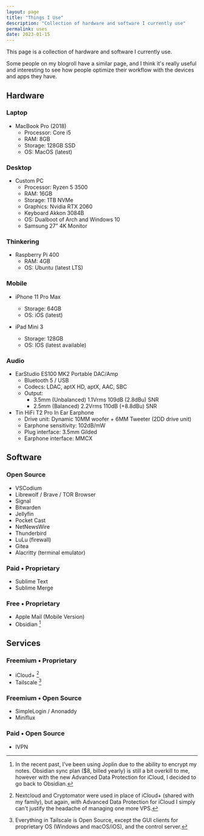```yaml
---
layout: page
title: "Things I Use"
description: "Collection of hardware and software I currently use"
permalink: uses
date: 2023-01-15
---
```


This page is a collection of hardware and software I currently use.

Some people on my blogroll have a similar page, and I think it's really useful and interesting to see how people optimize their workflow with the devices and apps they have.

## Hardware

### Laptop

- MacBook Pro (2018)
    - Processor: Core i5
    - RAM: 8GB
    - Storage: 128GB SSD
    - OS: MacOS (latest)

### Desktop

- Custom PC
    - Processor: Ryzen 5 3500
    - RAM: 16GB
    - Storage: 1TB NVMe
    - Graphics: Nvidia RTX 2060
    - Keyboard Akkon 3084B
    - OS: Dualboot of Arch and Windows 10
    - Samsung 27” 4K Monitor

### Thinkering

- Raspberry Pi 400
    - RAM: 4GB
    - OS: Ubuntu (latest LTS)

### Mobile

- iPhone 11 Pro Max
    - Storage: 64GB
    - OS: iOS (latest)

- iPad Mini 3
    - Storage: 128GB
    - OS: IOS (latest available)

### Audio

- EarStudio ES100 MK2 Portable DAC/Amp
    - Bluetooth 5 / USB
    - Codecs: LDAC, aptX HD, aptX, AAC, SBC
    - Output:
        - 3.5mm (Unbalanced) 1.1Vrms 109dB (2.8dBu) SNR
        - 2.5mm (Balanced) 2.2Vrms 110dB (+8.8dBu) SNR
- Tin HiFi T2 Pro In Ear Earphone
    - Drive unit: Dynamic 10MM woofer + 6MM Tweeter (2DD drive unit)
    - Earphone sensitivity: 102dB/mW
    - Plug interface: 3.5mm Gilded
    - Earphone interface: MMCX

## Software

### Open Source

- VSCodium 
- Librewolf / Brave / TOR Browser
- Signal
- Bitwarden
- Jellyfin
- Pocket Cast
- NetNewsWire
- Thunderbird
- LuLu (firewall)
- Gitea
- Alacritty (terminal emulator)

### Paid • Proprietary

- Sublime Text
- Sublime Merge

### Free • Proprietary

- Apple Mail (Mobile Version)
- Obsidian [^1]

## Services

### Freemium • Proprietary

- iCloud+ [^2]
- Tailscale [^3]

### Freemium • Open Source

- SimpleLogin / Anonaddy
- Miniflux

### Paid • Open Source

- IVPN

[^1]: In the recent past, I've been using Joplin due to the ability to encrypt my notes. Obsidian sync plan ($8, billed yearly) is still a bit overkill to me, however with the new Advanced Data Protection for iCloud, I decided to go back to Obsidian.

[^2]: Nextcloud and Cryptomator were used in place of iCloud+ (shared with my family), but again, with Advanced Data Protection for iCloud I simply can't justify the headache of managing one more VPS.

[^3]: Everything in Tailscale is Open Source, except the GUI clients for proprietary OS (Windows and macOS/iOS), and the control server.

